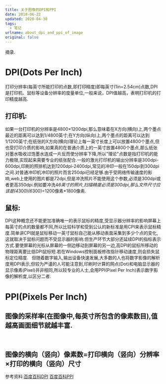 ```yaml
---
title: 关于图像的DPI和PPI
date: 2018-06-22
updated: 2020-04-30
tags:
  - 笔记
urlname: about_dpi_and_ppi_of_image
original: false
---
```

摘录. 
<!--more-->
# DPI(Dots Per Inch)
打印分辨率(每英寸所能打印的点数,即打印精度)即每英寸(1in=2.54cm)点数,DPI是打印机、鼠标等设备分辨率的度量单位,一般来说，DPI值越高，表明打印机的打印精度越高.
## 打印机:
如果一台打印机的分辨率是4800×1200dpi,那么意味着在X方向(横向)上,两个墨点最近的距离可以达到1/4800英寸;在Y方向(纵向)上,两个墨点的距离可以达到1/1200英寸;在纸张的X方向(横向)理论上每一英寸长度上可以放置4800个墨点,但也受打印介质的影响,如果真的在普通介质上的一英寸放置4800个墨点,那么纸张对墨水吸收过饱墨水连成一片反而使分辨率下降,所以"理论"点数是指打印机的能力极限,实现起来需要专业的纸张配合.一般的激光打印机的输出分辨率是300dpi-600dpi,印刷的照排机达到1200dpi-2400dpi,常见的冲印一般在150dpi到300dpi之间.对普通冲印机冲印的照片而言250dpi已经足够.由于受网络传输速度的影响,web上使用的图片都是72dpi,但是冲洗照片不能使用这个参数,必须是300dpi或者更高350dpi.例如要冲洗4*6英寸的照片,扫描精度必须是300dpi,那么文件尺寸应该是(4*300)*(6*300)=1200像素*1800像素.
## 鼠标:
DPI这种概念还不能更加准确唯一的表示鼠标的精度,受显示器分辨率的影响屏幕上每英寸的点的数量都不同,所以比较科学和受到公认的新标准是用CPI来表示鼠标精度.简单讲CPI就是鼠标移动一英寸鼠标自己能从移动表面采集到多少个点的变化,这就取决于鼠标问题而不受显示器的影响.但生产环节大部分还延续DPI的指标表示方式.要使屏幕的光标从屏幕的一侧边移动到屏幕的另一边,高DPI的鼠标所移动的物理距离要比低DPI鼠标短.若在Windows控制面板修改指针移动速度,则会损失鼠标定位精度.
&nbsp;
但随着数字输入,输出设备快速发展,大多数的人也将数字影像的解析度用DPI表示,但较为严谨的人可能注意到,印刷时计算的网点(Dot)和电脑显示器的显示像素(Pixel)并非相同,所以较专业的人士,会用PPI(Pixel Per Inch)表示数字影像的解析度,以区分二者.
&nbsp;
# PPI(Pixels Per Inch)
## 图像的采样率(在图像中,每英寸所包含的像素数目),值越高画面细节就越丰富.
&nbsp;
## 图像的横向（竖向）像素数=打印横向（竖向）分辨率×打印的横向（竖向）尺寸
参考资料:[百度百科DPI](https://baike.baidu.com/item/DPI/908073?fr=aladdin)&nbsp;[百度百科PPI](https://baike.baidu.com/item/ppi/7922913)

